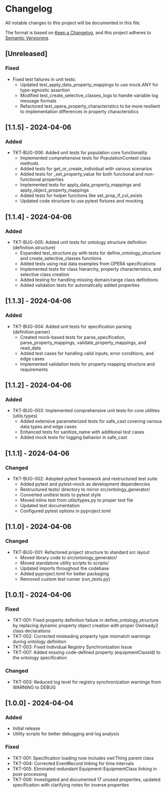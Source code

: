 # Changelog
All notable changes to this project will be documented in this file.

The format is based on [Keep a Changelog](https://keepachangelog.com/en/1.0.0/),
and this project adheres to [Semantic Versioning](https://semver.org/spec/v2.0.0.html).

## [Unreleased]
### Fixed
- Fixed test failures in unit tests:
  - Updated test_apply_data_property_mappings to use mock.ANY for type-agnostic assertion
  - Modified test_create_selective_classes_logs to handle variable log message formats
  - Refactored test_opera_property_characteristics to be more resilient to implementation differences in property characteristics

## [1.1.5] - 2024-04-06
### Added
- TKT-BUG-006: Added unit tests for population core functionality
  - Implemented comprehensive tests for PopulationContext class methods
  - Added tests for get_or_create_individual with various scenarios
  - Added tests for _set_property_value for both functional and non-functional properties
  - Implemented tests for apply_data_property_mappings and apply_object_property_mappings
  - Added tests for helper functions like set_prop_if_col_exists
  - Updated code structure to use pytest fixtures and mocking

## [1.1.4] - 2024-04-06
### Added
- TKT-BUG-005: Added unit tests for ontology structure definition (definition.structure)
  - Expanded test_structure.py with tests for define_ontology_structure and create_selective_classes functions
  - Added tests using real data examples from OPERA specifications
  - Implemented tests for class hierarchy, property characteristics, and selective class creation
  - Added testing for handling missing domain/range class definitions
  - Added validation tests for automatically added properties

## [1.1.3] - 2024-04-06
### Added
- TKT-BUG-004: Added unit tests for specification parsing (definition.parser)
  - Created mock-based tests for parse_specification, parse_property_mappings, validate_property_mappings, and read_data
  - Added test cases for handling valid inputs, error conditions, and edge cases
  - Implemented validation tests for property mapping structure and requirements

## [1.1.2] - 2024-04-06
### Added
- TKT-BUG-003: Implemented comprehensive unit tests for core utilities (utils.types)
  - Added extensive parameterized tests for safe_cast covering various data types and edge cases
  - Enhanced tests for sanitize_name with additional test cases
  - Added mock tests for logging behavior in safe_cast

## [1.1.1] - 2024-04-06
### Changed
- TKT-BUG-002: Adopted pytest framework and restructured test suite
  - Added pytest and pytest-mock as development dependencies
  - Restructured tests/ directory to mirror src/ontology_generator/
  - Converted unittest tests to pytest style
  - Moved inline test from utils/types.py to proper test file
  - Updated test documentation
  - Configured pytest options in pyproject.toml

## [1.1.0] - 2024-04-06
### Changed
- TKT-BUG-001: Refactored project structure to standard src layout
  - Moved library code to src/ontology_generator/
  - Moved standalone utility scripts to scripts/
  - Updated imports throughout the codebase
  - Added pyproject.toml for better packaging
  - Removed custom test runner (run_tests.py)

## [1.0.1] - 2024-04-06
### Fixed
- TKT-001: Fixed property definition failure in define_ontology_structure by replacing dynamic property object creation with proper Owlready2 class declarations
- TKT-002: Corrected misleading property type mismatch warnings during ontology definition
- TKT-003: Fixed Individual Registry Synchronization Issue
- TKT-007: Added missing code-defined property (equipmentClassId) to the ontology specification

### Changed
- TKT-003: Reduced log level for registry synchronization warnings from WARNING to DEBUG

## [1.0.0] - 2024-04-04
### Added
- Initial release
- Utility scripts for better debugging and log analysis

### Fixed
- TKT-001: Specification loading now includes owl:Thing parent class
- TKT-004: Corrected EventRecord linking for time intervals
- TKT-005: Eliminated redundant Equipment-EquipmentClass linking in post-processing
- TKT-006: Investigated and documented 17 unused properties, updated specification with clarifying notes for inverse properties 